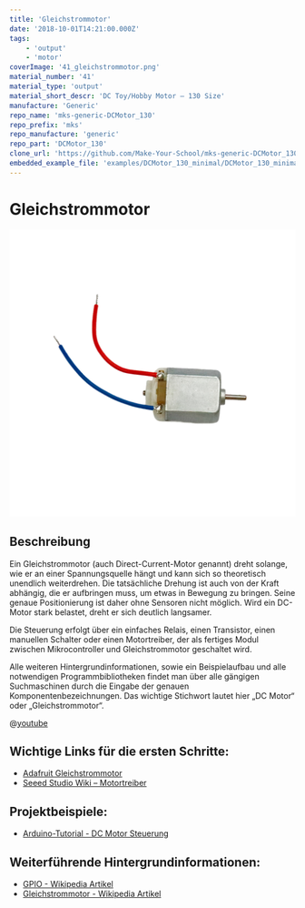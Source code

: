 ```yaml
---
title: 'Gleichstrommotor'
date: '2018-10-01T14:21:00.000Z'
tags:
    - 'output'
    - 'motor'
coverImage: '41_gleichstrommotor.png'
material_number: '41'
material_type: 'output'
material_short_descr: 'DC Toy/Hobby Motor – 130 Size'
manufacture: 'Generic'
repo_name: 'mks-generic-DCMotor_130'
repo_prefix: 'mks'
repo_manufacture: 'generic'
repo_part: 'DCMotor_130'
clone_url: 'https://github.com/Make-Your-School/mks-generic-DCMotor_130.git'
embedded_example_file: 'examples/DCMotor_130_minimal/DCMotor_130_minimal.ino'
---
```


# Gleichstrommotor

![Gleichstrommotor](./41_gleichstrommotor.png)

## Beschreibung

Ein Gleichstrommotor (auch Direct-Current-Motor genannt) dreht solange, wie er an einer Spannungsquelle hängt und kann sich so theoretisch unendlich weiterdrehen. Die tatsächliche Drehung ist auch von der Kraft abhängig, die er aufbringen muss, um etwas in Bewegung zu bringen. Seine genaue Positionierung ist daher ohne Sensoren nicht möglich. Wird ein DC-Motor stark belastet, dreht er sich deutlich langsamer.

Die Steuerung erfolgt über ein einfaches Relais, einen Transistor, einen manuellen Schalter oder einen Motortreiber, der als fertiges Modul zwischen Mikrocontroller und Gleichstrommotor geschaltet wird.

Alle weiteren Hintergrundinformationen, sowie ein Beispielaufbau und alle notwendigen Programmbibliotheken findet man über alle gängigen Suchmaschinen durch die Eingabe der genauen Komponentenbezeichnungen. Das wichtige Stichwort lautet hier „DC Motor“ oder „Gleichstrommotor“.

<!-- infolists -->

@[youtube](https://www.youtube.com/watch?v=wVxcmO2YuxA)

## Wichtige Links für die ersten Schritte:

- [Adafruit Gleichstrommotor](https://www.adafruit.com/product/711)
- [Seeed Studio Wiki – Motortreiber](http://wiki.seeedstudio.com/Grove-I2C_Motor_Driver_V1.3/)

## Projektbeispiele:

- [Arduino-Tutorial - DC Motor Steuerung](https://www.arduino-tutorial.de/motorsteuerung-direkt-per-arduino/)

## Weiterführende Hintergrundinformationen:

- [GPIO - Wikipedia Artikel](https://de.wikipedia.org/wiki/Allzweckeingabe/-ausgabe)
- [Gleichstrommotor - Wikipedia Artikel](https://de.wikipedia.org/wiki/Gleichstrommaschine)
